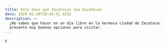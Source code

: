 ```yaml
---
title: Esto hace que Zacatecas sea Zacatecas
date: 2020-02-28T18:43:51.425Z
description: >-
  ¿No sabes que hacer en un día libre en la hermosa ciudad de Zacatecas? Aquí te
  presento muy buenas opciones para visitar.
---
```

f
